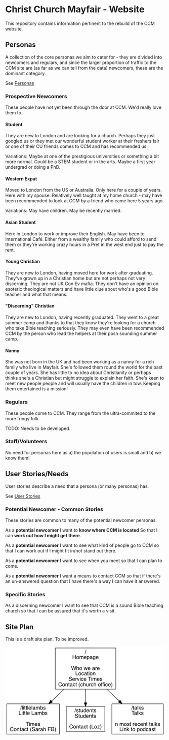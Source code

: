# Christ Church Mayfair - Website

This repository contains information pertinent to the rebuild of the CCM website.

## Personas

A collection of the core personas we aim to cater for - they are divided into newcomers and regulars, and since the larger proportion of traffic to the CCM site are (as far as we can tell from the data) newcomers, these are the dominant category.

See [Personas](https://www.usability.gov/how-to-and-tools/methods/personas.html)

### Prospective Newcomers

These people have not yet been through the door at CCM. We'd really love them to.

#### Student

They are new to London and are looking for a church. Perhaps they just googled us or they met our wonderful student worker at their freshers fair or one of their CU friends comes to CCM and has recommended us.

Variations: Maybe at one of the prestigious universities or something a bit more normal. Could be a STEM student or in the arts. Maybe a first year undergrad or doing a PhD.

#### Western Expat

Moved to London from the US or Australia. Only here for a couple of years. Here with my spouse. Relatively well taught at my home church - may have been recommended to look at CCM by a friend who came here 5 years ago.

Variations: May have children. May be recently married.

#### Asian Student

Here in London to work or improve their English. May have been to International Café. Either from a wealthy family who could afford to send them or they're working crazy hours in a Pret in the west end just to pay the rent.

#### Young Christian

They are new to London, having moved here for work after graduating. They've grown up in a Christian home but are not perhaps not very discerning. They are not UK Con Ev mafia. They don't have an opinion on esoteric theological matters and have little clue about who's a good Bible teacher and what that means.

#### "Discerning" Christian

They are new to London, having recently graduated. They went to a great summer camp and thanks to that they know they're looking for a church who take Bible teaching seriously. They may even have been recommended CCM by the person who lead the helpers at their posh sounding summer camp.

#### Nanny

She was not born in the UK and had been working as a nanny for a rich family who live in Mayfair. She's followed them round the world for the past couple of years. She has little to no idea about Christianity or perhaps thinks she's a Christian but might struggle to explain her faith. She's keen to meet new people people and will usually have the children in tow. Keeping them entertained is a mission!

### Regulars

These people come to CCM. They range from the ultra-commited to the more fringy folk.

TODO: Needs to be developed.

### Staff/Volunteers

No need for personas here as a) the population of users is small and b) we know them!

## User Stories/Needs

User stories describe a need that a persona (or many personas) has.

See [User Stories](https://www.gov.uk/service-manual/agile-delivery/writing-user-stories)

### Potential Newcomer - Common Stories

These stories are common to many of the potential newcomer personas.

As a **potential newcomer** I want to **know where CCM is located** So that I can **work out how I might get there**.

As a **potential newcomer** I want to see what kind of people go to CCM so that I can work out if I might fit in/not stand out there.

As a **potential newcomer** I want to see when you meet so that I can plan to come.

As a **potential newcomer** I want a means to contact CCM so that if there's an un-answered question that I have there's a way I can have it answered.

### Specific Stories

As a discerning newcomer I want to see that CCM is a sound Bible teaching church so that I can be assured that it's worth a visit.



## Site Plan

This is a draft site plan. To be improved.

![Site Plan](siteplan.png)
